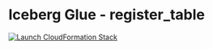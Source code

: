 # Iceberg Glue - register_table

[![Launch CloudFormation Stack](https://sharkech-public.s3.amazonaws.com/misc-public/cloudformation-launch-stack.png)](https://console.aws.amazon.com/cloudformation/home#/stacks/new?stackName=glue-iceberg-register-table&templateURL=https://sharkech-public.s3.amazonaws.com/misc-public/glue_iceberg_register_table.yaml)

